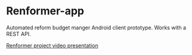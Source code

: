 # Renformer-app
Automated reform budget manger Android client prototype. Works with a REST API.

[Renformer project video presentation](https://youtu.be/vGlQz53TcvY "YouTube video")
